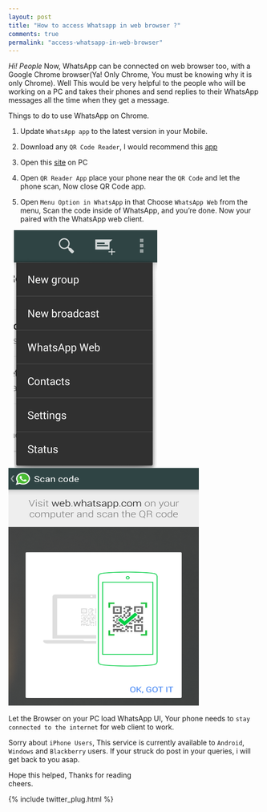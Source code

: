 ```yaml
---
layout: post
title: "How to access Whatsapp in web browser ?"
comments: true
permalink: "access-whatsapp-in-web-browser"
---
```


*Hi! People* Now, WhatsApp can be connected on web browser too, with a Google Chrome browser(Ya! Only Chrome, You must be knowing why it is only Chrome). Well This would be very helpful to the people who will be working on a PC and takes their phones and send replies to their WhatsApp messages all the time when they get a message.

Things to do to use WhatsApp on Chrome.

1. Update `WhatsApp app` to the latest version in your Mobile.

2. Download any `QR Code Reader`, I would recommend this [app](https://play.google.com/store/apps/details?id=la.droid.qr&hl=en)

3. Open this [site](https://web.whatsapp.com/) on PC

4. Open `QR Reader App` place your phone near the `QR Code` and let the phone scan, Now close QR Code app.

5. Open `Menu Option in WhatsApp` in that Choose `WhatsApp Web` from the menu, Scan the code inside of WhatsApp, and you’re done. Now your paired with the WhatsApp web client.

<img src="/assets/menu-select.png" style="float:left;padding-left:11px"/>
<img src="/assets/scan-inside-whatsapp.png" style="width: 380px;height:474px" />

Let the Browser on your PC load WhatsApp UI, Your phone needs to `stay connected to the internet` for web client to work.

Sorry about `iPhone Users`, This service is currently available to `Android`, `Windows` and `Blackberry` users. If your struck do post in your queries, i will get back to you asap.

Hope this helped, Thanks for reading <br>
cheers.

{% include twitter_plug.html %}
